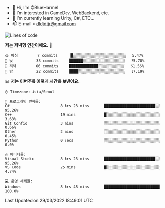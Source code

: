 - 👋 Hi, I’m @BlueHarmel
- 👀 I’m interested in GameDev, WebBackend, etc.
- 🌱 I’m currently learning Unity, C#, ETC...
- 📫 E-mail = dldjdtjr@gmail.com
  <!--START_SECTION:waka-->
![Lines of code](https://img.shields.io/badge/%EC%A0%80%EB%8A%94%20%EC%97%AC%ED%83%9C%EA%B9%8C%EC%A7%80%20-273%20Thousand%20%EC%A4%84%EC%9D%98%20%EC%BD%94%EB%93%9C%EB%A5%BC%20%EC%9E%91%EC%84%B1%ED%96%88%EC%96%B4%EC%9A%94.-blue)

**저는 저녁형 인간이에요. 🦉** 

```text
🌞 아침         7 commits      █░░░░░░░░░░░░░░░░░░░░░░░░   5.47% 
🌆 낮　         33 commits     ██████░░░░░░░░░░░░░░░░░░░   25.78% 
🌃 저녁         66 commits     █████████████░░░░░░░░░░░░   51.56% 
🌙 밤　         22 commits     ████░░░░░░░░░░░░░░░░░░░░░   17.19%

```


📊 **저는 이번주를 이렇게 시간을 보냈어요.** 

```text
⌚︎ Timezone: Asia/Seoul

💬 프로그래밍 언어들: 
C#                       8 hrs 23 mins       ███████████████████████░░   95.26% 
C++                      19 mins             █░░░░░░░░░░░░░░░░░░░░░░░░   3.63% 
Git Config               3 mins              ░░░░░░░░░░░░░░░░░░░░░░░░░   0.66% 
Other                    2 mins              ░░░░░░░░░░░░░░░░░░░░░░░░░   0.45% 
Python                   0 secs              ░░░░░░░░░░░░░░░░░░░░░░░░░   0.0%

🔥 에디터들: 
Visual Studio            8 hrs 23 mins       ███████████████████████░░   95.26% 
VS Code                  25 mins             █░░░░░░░░░░░░░░░░░░░░░░░░   4.74%

💻 운영 체제들: 
Windows                  8 hrs 48 mins       █████████████████████████   100.0%

```


 Last Updated on 29/03/2022 18:49:01 UTC
<!--END_SECTION:waka-->
<!---
BlueHarmel/BlueHarmel is a ✨ special ✨ repository because its `README.md` (this file) appears on your GitHub profile.
You can click the Preview link to take a look at your changes.
--->

